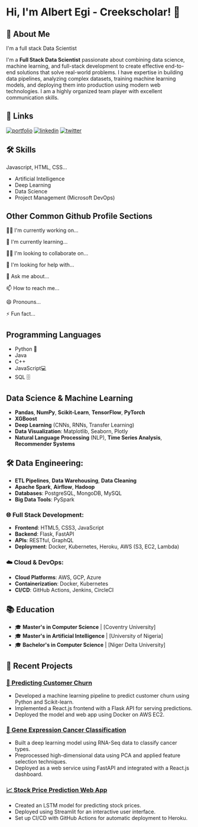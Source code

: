 
# Hi, I'm Albert Egi - Creekscholar! 👋


## 🚀 About Me
I'm a full stack Data Scientist

I'm a **Full Stack Data Scientist** passionate about combining  data science, machine learning, and full-stack development to create effective end-to-end solutions that solve real-world problems. I have expertise in building data pipelines, analyzing complex datasets, training machine learning models, and deploying them into production using modern web technologies. I am a highly organized team player with excellent communication skills.
## 🔗 Links
[![portfolio](https://img.shields.io/badge/my_portfolio-000?style=for-the-badge&logo=ko-fi&logoColor=white)](https://katherineoelsner.com/)
[![linkedin](https://img.shields.io/badge/linkedin-0A66C2?style=for-the-badge&logo=linkedin&logoColor=white)](https://www.linkedin.com/)
[![twitter](https://img.shields.io/badge/twitter-1DA1F2?style=for-the-badge&logo=twitter&logoColor=white)](https://twitter.com/)


## 🛠 Skills
Javascript, HTML, CSS...

- Artificial Intelligence
- Deep Learning
- Data Science
- Project Management (Microsoft DevOps)


## Other Common Github Profile Sections
👩‍💻 I'm currently working on...

🧠 I'm currently learning...

👯‍♀️ I'm looking to collaborate on...

🤔 I'm looking for help with...

💬 Ask me about...

📫 How to reach me...

😄 Pronouns...

⚡️ Fun fact...


## Programming Languages
- Python 🐍
- Java
- C++
- JavaScript💻
- SQL 🗄️
## Data Science & Machine Learning
- **Pandas**, **NumPy**, **Scikit-Learn**, **TensorFlow**, **PyTorch**
- **XGBoost**
- **Deep Learning** (CNNs, RNNs, Transfer Learning)
- **Data Visualization**: Matplotlib, Seaborn, Plotly
- **Natural Language Processing** (NLP), **Time Series Analysis**, **Recommender Systems**
## 🛠 **Data Engineering**:
- **ETL Pipelines**, **Data Warehousing**, **Data Cleaning**
- **Apache Spark**, **Airflow**, **Hadoop**
- **Databases**: PostgreSQL, MongoDB, MySQL
- **Big Data Tools**: PySpark
### 🌐 **Full Stack Development**:
- **Frontend**: HTML5, CSS3, JavaScript
- **Backend**: Flask, FastAPI
- **APIs**: RESTful, GraphQL
- **Deployment**: Docker, Kubernetes, Heroku, AWS (S3, EC2, Lambda)
### ☁️ **Cloud & DevOps**:
- **Cloud Platforms**: AWS, GCP, Azure
- **Containerization**: Docker, Kubernetes
- **CI/CD**: GitHub Actions, Jenkins, CircleCI
## 📚 **Education**

- 🎓 **Master's in Computer Science** | [Coventry University]
- 🎓 **Master's in Artificial Intelligence** | [University of Nigeria]
- 🎓 **Bachelor's in Computer Science** | [Niger Delta University]

## 🚀 **Recent Projects**

### [🌟 Predicting Customer Churn](https://github.com/yourusername/customer-churn-prediction)
- Developed a machine learning pipeline to predict customer churn using Python and Scikit-learn.
- Implemented a React.js frontend with a Flask API for serving predictions.
- Deployed the model and web app using Docker on AWS EC2.

### [🧬 Gene Expression Cancer Classification](https://github.com/yourusername/cancer-classification)
- Built a deep learning model using RNA-Seq data to classify cancer types.
- Preprocessed high-dimensional data using PCA and applied feature selection techniques.
- Deployed as a web service using FastAPI and integrated with a React.js dashboard.

### [📈 Stock Price Prediction Web App](https://github.com/yourusername/stock-price-prediction)
- Created an LSTM model for predicting stock prices.
- Deployed using Streamlit for an interactive user interface.
- Set up CI/CD with GitHub Actions for automatic deployment to Heroku.